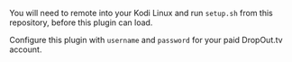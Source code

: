 
You will need to remote into your Kodi Linux and run `setup.sh` from this repository, before this plugin can load.

Configure this plugin with `username` and `password` for your paid DropOut.tv account.
